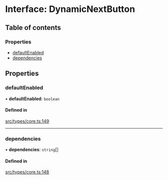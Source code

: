 # Interface: DynamicNextButton

## Table of contents

### Properties

- [defaultEnabled](../wiki/DynamicNextButton#defaultenabled)
- [dependencies](../wiki/DynamicNextButton#dependencies)

## Properties

### defaultEnabled

• **defaultEnabled**: `boolean`

#### Defined in

[src/types/core.ts:149](https://github.com/decisively-io/interview-sdk/blob/749d289f90b45ddcdd893b59a564a1efcab35fcb/src/types/core.ts#L149)

___

### dependencies

• **dependencies**: `string`[]

#### Defined in

[src/types/core.ts:148](https://github.com/decisively-io/interview-sdk/blob/749d289f90b45ddcdd893b59a564a1efcab35fcb/src/types/core.ts#L148)
